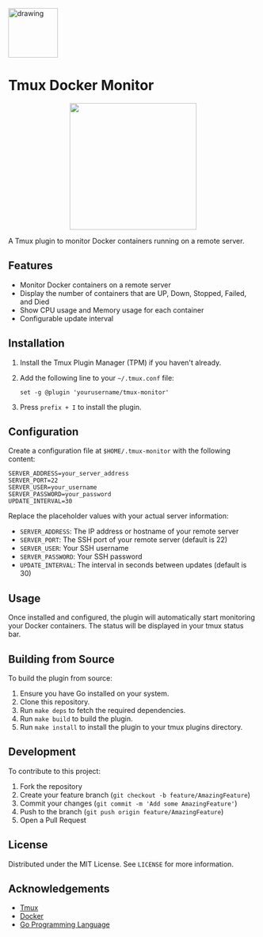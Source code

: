 <img src="https://github.com/user-attachments/assets/9fb07638-5907-4915-b9bf-1ca89255a93d" alt="drawing" style="width:100px;"/>

# Tmux Docker Monitor

<p align="center">
  <img width="256" height="256" src="https://github.com/user-attachments/assets/e9454f13-025f-4a0b-9296-a1807c2cc6c3" />
</p>

A Tmux plugin to monitor Docker containers running on a remote server.

## Features

- Monitor Docker containers on a remote server
- Display the number of containers that are UP, Down, Stopped, Failed, and Died
- Show CPU usage and Memory usage for each container
- Configurable update interval

## Installation

1. Install the Tmux Plugin Manager (TPM) if you haven't already.
2. Add the following line to your `~/.tmux.conf` file:

   ```
   set -g @plugin 'yourusername/tmux-monitor'
   ```

3. Press `prefix + I` to install the plugin.

## Configuration

Create a configuration file at `$HOME/.tmux-monitor` with the following content:

```
SERVER_ADDRESS=your_server_address
SERVER_PORT=22
SERVER_USER=your_username
SERVER_PASSWORD=your_password
UPDATE_INTERVAL=30
```

Replace the placeholder values with your actual server information:

- `SERVER_ADDRESS`: The IP address or hostname of your remote server
- `SERVER_PORT`: The SSH port of your remote server (default is 22)
- `SERVER_USER`: Your SSH username
- `SERVER_PASSWORD`: Your SSH password
- `UPDATE_INTERVAL`: The interval in seconds between updates (default is 30)

## Usage

Once installed and configured, the plugin will automatically start monitoring your Docker containers. The status will be displayed in your tmux status bar.

## Building from Source

To build the plugin from source:

1. Ensure you have Go installed on your system.
2. Clone this repository.
3. Run `make deps` to fetch the required dependencies.
4. Run `make build` to build the plugin.
5. Run `make install` to install the plugin to your tmux plugins directory.

## Development

To contribute to this project:

1. Fork the repository
2. Create your feature branch (`git checkout -b feature/AmazingFeature`)
3. Commit your changes (`git commit -m 'Add some AmazingFeature'`)
4. Push to the branch (`git push origin feature/AmazingFeature`)
5. Open a Pull Request

## License

Distributed under the MIT License. See `LICENSE` for more information.

## Acknowledgements

- [Tmux](https://github.com/tmux/tmux)
- [Docker](https://www.docker.com/)
- [Go Programming Language](https://golang.org/)
